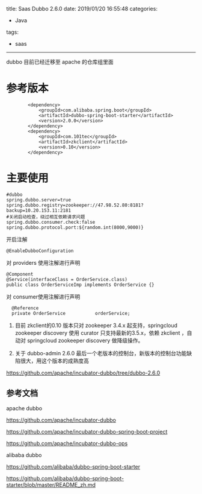 title:  Saas Dubbo 2.6.0
date: 2019/01/20 16:55:48
categories:

- Java

tags:

- saas

---

dubbo 目前已经迁移至 apache 的仓库组里面



# 参考版本

```
  	    <dependency>
            <groupId>com.alibaba.spring.boot</groupId>
            <artifactId>dubbo-spring-boot-starter</artifactId>
            <version>2.0.0</version>
        </dependency>
        <dependency>
            <groupId>com.101tec</groupId>
            <artifactId>zkclient</artifactId>
            <version>0.10</version>
        </dependency>
```



# 主要使用

```
#dubbo
spring.dubbo.server=true
spring.dubbo.registry=zookeeper://47.98.52.80:8181?backup=10.20.153.11:2181
#关闭启动检查，绕过相互依赖请求问题
spring.dubbo.consumer.check:false
spring.dubbo.protocol.port:${random.int(8000,9000)}
```

开启注解

```
@EnableDubboConfiguration
```

对 providers 使用注解进行声明

```
@Component
@Service(interfaceClass = OrderService.class)
public class OrderServiceImp implements OrderService {}
```

对 consumer使用注解进行声明

```
  @Reference
  private OrderService           orderService;
```



1. 目前 zkclient的0.10 版本只对 zookeeper 3.4.x 起支持，springcloud zookeeper discovery 使用 curator 只支持最新的3.5.x，依赖 zkclient ，自动对 springcloud zookeeper discovery 做降级操作。

2. 关于 dubbo-admin 2.6.0 最后一个老版本的控制台，新版本的控制台功能缺陷很大，用这个版本的成熟度高

https://github.com/apache/incubator-dubbo/tree/dubbo-2.6.0





## 参考文档

apache dubbo

https://github.com/apache/incubator-dubbo

https://github.com/apache/incubator-dubbo-spring-boot-project

https://github.com/apache/incubator-dubbo-ops

alibaba dubbo

https://github.com/alibaba/dubbo-spring-boot-starter

https://github.com/alibaba/dubbo-spring-boot-starter/blob/master/README_zh.md